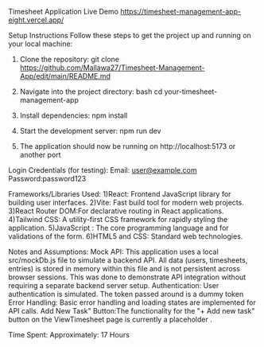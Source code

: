 Timesheet Application
Live Demo
https://timesheet-management-app-eight.vercel.app/

Setup Instructions
Follow these steps to get the project up and running on your local machine:

1. Clone the repository:
    git clone https://github.com/Mallawa27/Timesheet-Management-App/edit/main/README.md

2. Navigate into the project directory:
   bash
    cd your-timesheet-management-app
   
4.  Install dependencies:
    npm install
 
5. Start the development server:
   npm run dev
   
7.  The application should now be running on http://localhost:5173 or another port 

Login Credentials (for testing):
Email: user@example.com
Password:password123

 Frameworks/Libraries Used:
 1)React: Frontend JavaScript library for building user interfaces.
 2)Vite: Fast build tool for modern web projects.
 3)React Router DOM:For declarative routing in React applications.
 4)Tailwind CSS: A utility-first CSS framework for rapidly styling the application.
 5)JavaScript : The core programming language and for validations of the form.
 6)HTML5 and CSS: Standard web technologies.

Notes and Assumptions:
Mock API: This application uses a local src/mockDb.js file to simulate a backend API. All data (users, timesheets, entries) is stored in memory within this file and is not persistent across browser sessions. This was done to demonstrate API integration without requiring a separate backend server setup.
Authentication: User authentication is simulated. The token passed around is a dummy token 
Error Handling: Basic error handling and loading states are implemented for API calls.
Add New Task" Button:The functionality for the "+ Add new task" button on the ViewTimesheet page is currently a placeholder .

Time Spent:
Approximately: 17 Hours
